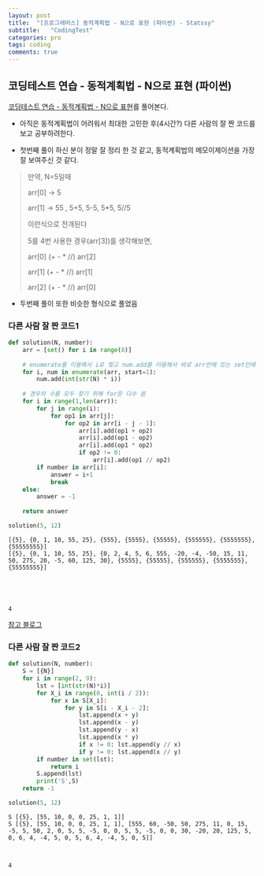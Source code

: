 ```yaml
---
layout: post
title:  "[프로그래머스] 동적계획법 - N으로 표현 (파이썬) - Statssy"
subtitle:   "CodingTest"
categories: pro
tags: coding
comments: true
---
```


## 코딩테스트 연습 - 동적계획법 - N으로 표현 (파이썬)

[코딩테스트 연습 - 동적계획법 - N으로 표현](https://programmers.co.kr/learn/courses/30/lessons/42895)를 풀어본다.
  

- 아직은 동적계획법이 어려워서 최대한 고민한 후(4시간?) 다른 사람의 잘 짠 코드를 보고 공부하려한다.

- 첫번째 풀이 하신 분이 정말 잘 정리 한 것 같고, 동적계획법의 메모이제이션을 가장 잘 보여주신 것 같다.

> 만약, N=5일때
> 
> arr[0] -> 5
> 
> arr[1] -> 55 , 5+5, 5-5, 5*5, 5//5
> 
> 이런식으로 전개된다
> 
> 5를 4번 사용한 경우(arr[3])를 생각해보면,
> 
> arr[0] (+ - * //) arr[2]
> 
> arr[1] (+ - * //) arr[1]
> 
> arr[2] (+ - * //) arr[0]

- 두번째 풀이 또한 비슷한 형식으로 풀었음



### 다른 사람 잘 짠 코드1


```python
def solution(N, number):
    arr = [set() for i in range(8)]
    
    # enumerate를 이용해서 i로 찢고 num.add를 이용해서 바로 arr안에 있는 set안에 num을 넣는 형태를 취함
    for i, num in enumerate(arr, start=1):
        num.add(int(str(N) * i))
    
    # 경우의 수를 모두 찾기 위해 for문 다수 씀
    for i in range(1,len(arr)):
        for j in range(i):
            for op1 in arr[j]:
                for op2 in arr[i - j - 1]:
                    arr[i].add(op1 + op2)
                    arr[i].add(op1 - op2)
                    arr[i].add(op1 * op2)
                    if op2 != 0:
                        arr[i].add(op1 // op2)
        if number in arr[i]:
            answer = i+1
            break
    else:
        answer = -1
        
    return answer
```


```python
solution(5, 12)
```

    [{5}, {0, 1, 10, 55, 25}, {555}, {5555}, {55555}, {555555}, {5555555}, {55555555}]
    [{5}, {0, 1, 10, 55, 25}, {0, 2, 4, 5, 6, 555, -20, -4, -50, 15, 11, 50, 275, 20, -5, 60, 125, 30}, {5555}, {55555}, {555555}, {5555555}, {55555555}]





    4

  
[참고 블로그](https://hazung.tistory.com/61)
  
  
### 다른 사람 잘 짠 코드2


```python
def solution(N, number):
    S = [{N}]
    for i in range(2, 9):
        lst = [int(str(N)*i)]     
        for X_i in range(0, int(i / 2)):
            for x in S[X_i]:
                for y in S[i - X_i - 2]:
                    lst.append(x + y)
                    lst.append(x - y)
                    lst.append(y - x)
                    lst.append(x * y)
                    if x != 0: lst.append(y // x)
                    if y != 0: lst.append(x // y)
        if number in set(lst):
            return i
        S.append(lst)
        print('S',S)
    return -1
```


```python
solution(5, 12)
```

    S [{5}, [55, 10, 0, 0, 25, 1, 1]]
    S [{5}, [55, 10, 0, 0, 25, 1, 1], [555, 60, -50, 50, 275, 11, 0, 15, -5, 5, 50, 2, 0, 5, 5, -5, 0, 0, 5, 5, -5, 0, 0, 30, -20, 20, 125, 5, 0, 6, 4, -4, 5, 0, 5, 6, 4, -4, 5, 0, 5]]



    4


